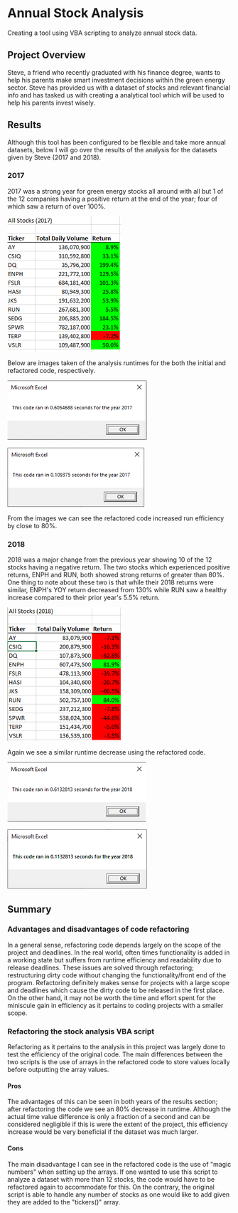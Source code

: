 # Annual Stock Analysis
Creating a tool using VBA scripting to analyze annual stock data.

## Project Overview
Steve, a friend who recently graduated with his finance degree, wants to help his parents make smart investment decisions within the green energy sector. Steve has provided us with a dataset of stocks and relevant financial info and has tasked us with creating a analytical tool which will be used to help his parents invest wisely.

## Results
Although this tool has been configured to be flexible and take more annual datasets, below I will go over the results of the analysis for the datasets given by Steve (2017 and 2018).

### 2017
2017 was a strong year for green energy stocks all around with all but 1 of the 12 companies having a positive return at the end of the year; four of which saw a return of over 100%. 

![2017 Results](https://github.com/tyler-sanzo/stock-analysis/blob/main/Challenge/Resources/VBA_Challenge_2017_Results.PNG)

Below are images taken of the analysis runtimes for the both the initial and refactored code, respectively.

![2017 Runtime Initial](https://github.com/tyler-sanzo/stock-analysis/blob/main/Challenge/Resources/initial_runtime_2017.PNG)

![2017 Runtime Refactored](https://github.com/tyler-sanzo/stock-analysis/blob/main/Challenge/Resources/VBA_Challenge_2017.png)

From the images we can see the refactored code increased run efficiency by close to 80%.

### 2018
2018 was a major change from the previous year showing 10 of the 12 stocks having a negative return. The two stocks which experienced positive returns, ENPH and RUN, both showed strong returns of greater than 80%. One thing to note about these two is that while their 2018 returns were similar, ENPH's YOY return decreased from 130% while RUN saw a healthy increase compared to their prior year's 5.5% return. 

![2018 Results](https://github.com/tyler-sanzo/stock-analysis/blob/main/Challenge/Resources/VBA_Challenge_2018_Results.PNG)

Again we see a similar runtime decrease using the refactored code.

![2018 Runtime Initial](https://github.com/tyler-sanzo/stock-analysis/blob/main/Challenge/Resources/initial_runtime_2018.PNG)

![2018 Runtime Refactored](https://github.com/tyler-sanzo/stock-analysis/blob/main/Challenge/Resources/VBA_Challenge_2018.png)

## Summary

### Advantages and disadvantages of code refactoring
In a general sense, refactoring code depends largely on the scope of the project and deadlines. In the real world, often times functionality is added in a working state but suffers from runtime efficiency and readability due to release deadlines. These issues are solved through refactoring; restructuring dirty code without changing the functionality/front end of the program. Refactoring definitely makes sense for projects with a large scope and deadlines which cause the dirty code to be released in the first place. On the other hand, it may not be worth the time and effort spent for the miniscule gain in efficiency as it pertains to coding projects with a smaller scope. 

### Refactoring the stock analysis VBA script
Refactoring as it pertains to the analysis in this project was largely done to test the efficiency of the original code. The main differences between the two scripts is the use of arrays in the refactored code to store values locally before outputting the array values.

#### Pros
The advantages of this can be seen in both years of the results section; after refactoring the code we see an 80% decrease in runtime. Although the actual time value difference is only a fraction of a second and can be considered negligible if this is were the extent of the project, this efficiency increase would be very beneficial if the dataset was much larger. 

#### Cons
The main disadvantage I can see in the refactored code is the use of "magic numbers" when setting up the arrays. If one wanted to use this script to analyze a dataset with more than 12 stocks, the code would have to be refactored again to accommodate for this. On the contrary, the original script is able to handle any number of stocks as one would like to add given they are added to the "tickers()" array. 



